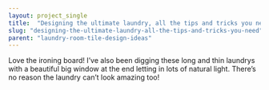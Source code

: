 ```yaml
---
layout: project_single
title:  "Designing the ultimate laundry, all the tips and tricks you need!"
slug: "designing-the-ultimate-laundry-all-the-tips-and-tricks-you-need"
parent: "laundry-room-tile-design-ideas"
---
```

Love the ironing board! I’ve also been digging these long and thin laundrys with a beautiful big window at the end letting in lots of natural light. There’s no reason the laundry can’t look amazing too!